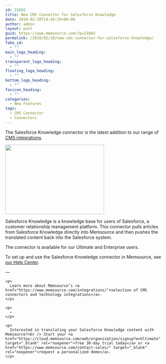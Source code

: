 ```yaml
---
id: 21683
title: New CMS Connector for Salesforce Knowledge
date: 2018-02-20T14:49:55+00:00
author: admin
layout: post
guid: https://www.memsource.com/?p=21683
permalink: /2018/02/20/new-cms-connector-for-salesforce-knowledge/
fake_id:
  - ""
main_logo_heading:
  - ""
transparent_logo_heading:
  - ""
floating_logo_heading:
  - ""
bottom_logo_heading:
  - ""
favicon_heading:
  - ""
categories:
  - New Features
tags:
  - CMS Connector
  - Connectors
---
```

<span style="font-weight: 400;">The Salesforce Knowledge connector is the latest addition to our range of </span>[<span style="font-weight: 400;">CMS integrations</span>](https://www.memsource.com/integrations/)<span style="font-weight: 400;">.  </span>

<!--more--><a class="dt-pswp-item" href="https://www.memsource.com/wp-content/uploads/2018/02/Salesforce\_logo\_1000.png" data-dt-img-description="" data-large\_image\_width="1000" data-large\_image\_height="700">

<img class="wp-image-21693 alignright" src="https://www.memsource.com/wp-content/uploads/2018/02/Salesforce_logo_1000.png" alt="" width="314" height="220" /></a>

<span style="font-weight: 400;">Salesforce Knowledge is a knowledge base for users of Salesforce, a customer relationship management platform. This connector pulls articles from Salesforce Knowledge directly into Memsource and then pushes the translated content back into the Salesforce system. </span>

The connector is available for our Ultimate and Enterprise users.

<span style="font-weight: 400;">To set up and use the Salesforce Knowledge connector in Memsource, see <a href="https://help.memsource.com/hc/en-us/articles/115003948452-Connectors#Salesforce_Knowledge_">our Help Center</a>.</span>

<div id="content" class="content" role="main">
  <article id="post-19665" class="post-19665 post type-post status-publish format-standard has-post-thumbnail category-memsource-blog category-new-features tag-marketing tag-cms-connector tag-connectors category-1 category-333 description-off"> 
  
  <div class="entry-content">
    <p>
      —
    </p>
    
    <p>
      Learn more about Memsource’s <a href="https://www.memsource.com/integrations/">selection of CMS connectors and technology integrations</a>.
    </p>
    
    <p>
      —
    </p>
    
    <p>
      Interested in translating your Salesforce Knowledge content with Memsource?<br /> Start your <a href="https://cloud.memsource.com/web/organization/signup?e=Ultimate" target="_blank" rel="noopener">free 30-day trial today</a> or <a href="https://www.memsource.com/contact-sales/" target="_blank" rel="noopener">request a personalized demo</a>.
    </p>
  </div>
  
  <div class="single-share-box">
  </div></article>
</div><aside id="sidebar" class="sidebar bg-under-widget sidebar-outline-decoration"> 

<div class="sidebar-content widget-divider-off">
  <section id="text-17" class="widget widget_text"> 
  
  <div class="textwidget">
  </div></section>
</div></aside>